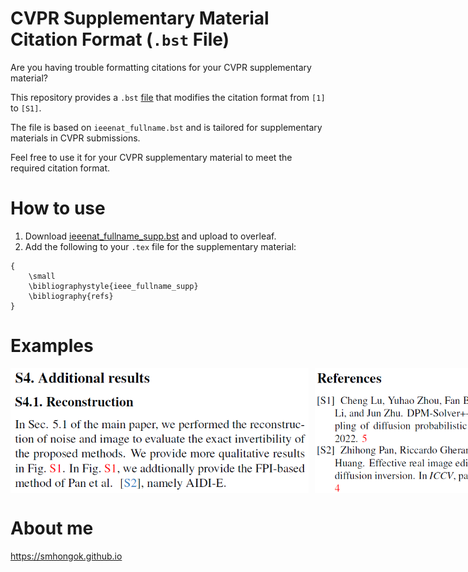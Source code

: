 # CVPR Supplementary Material Citation Format (`.bst` File)
Are you having trouble formatting citations for your CVPR supplementary material?

This repository provides a `.bst` [file](ieeenat_fullname_supp.bst) that modifies the citation format from `[1]` to `[S1]`. 

The file is based on `ieeenat_fullname.bst` and is tailored for supplementary materials in CVPR submissions.  

Feel free to use it for your CVPR supplementary material to meet the required citation format.

# How to use
1. Download [ieeenat_fullname_supp.bst](ieeenat_fullname_supp.bst) and upload to overleaf.
2. Add the following to your `.tex` file for the supplementary material:
```
{
    \small
    \bibliographystyle{ieee_fullname_supp}
    \bibliography{refs}
}
```

# Examples
<div style="display: flex; align-items: flex-start;">
  <img src="body.png" alt="Image 1" style="height: 200px; margin-right: 10px;">
  <img src="refs.png" alt="Image 2" style="height: 200px;">
</div>

# About me
https://smhongok.github.io
